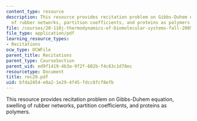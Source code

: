```yaml
---
content_type: resource
description: This resource provides recitation problem on Gibbs-Duhem equation, swelling
  of rubber networks, partition coefficients, and proteins as polymers.
file: /courses/20-110j-thermodynamics-of-biomolecular-systems-fall-2005/bfda2454e0a21e294f45fdcc8fcf8efb_rec20.pdf
file_type: application/pdf
learning_resource_types:
- Recitations
ocw_type: OCWFile
parent_title: Recitations
parent_type: CourseSection
parent_uid: ed9f1419-4b3a-9f2f-682b-f4c63c1d78ec
resourcetype: Document
title: rec20.pdf
uid: bfda2454-e0a2-1e29-4f45-fdcc8fcf8efb
---
```

This resource provides recitation problem on Gibbs-Duhem equation, swelling of rubber networks, partition coefficients, and proteins as polymers.


